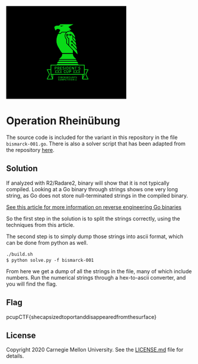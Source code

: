 <img src="../../../logo.png" height="250px">

# Operation Rheinübung

The source code is included for the variant in this repository in the file `bismarck-001.go`. There is also a solver
script that has been adapted from the repository [here](https://github.com/CarveSystems/gostringsr2).

## Solution

If analyzed with R2/Radare2, binary will show that it is not typically compiled. Looking at a Go binary through strings
shows one very long string, as Go does not store null-terminated strings in the compiled binary.

[See this article for more information on reverse engineering Go binaries](https://carvesystems.com/news/reverse-engineering-go-binaries-using-radare-2-and-python/)

So the first step in the solution is to split the strings correctly, using the techniques from this article.

The second step is to simply dump those strings into ascii format, which can be done from python as well.

```
./build.sh
$ python solve.py -f bismarck-001
```

From here we get a dump of all the strings in the file, many of which include numbers. Run the numerical strings through
a hex-to-ascii converter, and you will find the flag.

## Flag

pcupCTF{shecapsizedtoportanddisappearedfromthesurface}

## License
Copyright 2020 Carnegie Mellon University. See the [LICENSE.md](../../../LICENSE.md) file for details.